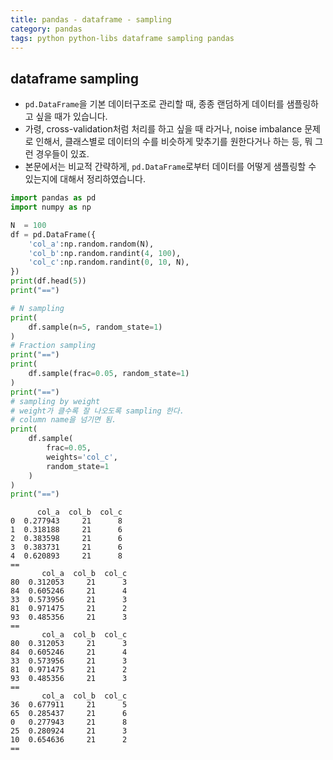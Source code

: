 ```yaml
---
title: pandas - dataframe - sampling
category: pandas
tags: python python-libs dataframe sampling pandas
---
```


## dataframe sampling

- `pd.DataFrame`을 기본 데이터구조로 관리할 때, 종종 랜덤하게 데이터를 샘플링하고 싶을 때가 있습니다. 
- 가령, cross-validation처럼 처리를 하고 싶을 때 라거나, noise imbalance 문제로 인해서, 클래스별로 데이터의 수를 비슷하게 맞추기를 원한다거나 하는 등, 뭐 그런 경우들이 있죠. 
- 본문에서는 비교적 간략하게, `pd.DataFrame`로부터 데이터를 어떻게 샘플링할 수 있는지에 대해서 정리하였습니다. 

```python
import pandas as pd
import numpy as np 

N  = 100
df = pd.DataFrame({
    'col_a':np.random.random(N), 
    'col_b':np.random.randint(4, 100), 
    'col_c':np.random.randint(0, 10, N), 
})
print(df.head(5))
print("==")

# N sampling
print(
    df.sample(n=5, random_state=1)
)
# Fraction sampling
print("==")
print(
    df.sample(frac=0.05, random_state=1)
)
print("==")
# sampling by weight
# weight가 클수록 잘 나오도록 sampling 한다.
# column name을 넘기면 됨.
print(
    df.sample(
        frac=0.05, 
        weights='col_c', 
        random_state=1
    )
)
print("==")
```

```
      col_a  col_b  col_c
0  0.277943     21      8
1  0.318188     21      6
2  0.383598     21      6
3  0.383731     21      6
4  0.620893     21      8
==
       col_a  col_b  col_c
80  0.312053     21      3
84  0.605246     21      4
33  0.573956     21      3
81  0.971475     21      2
93  0.485356     21      3
==
       col_a  col_b  col_c
80  0.312053     21      3
84  0.605246     21      4
33  0.573956     21      3
81  0.971475     21      2
93  0.485356     21      3
==
       col_a  col_b  col_c
36  0.677911     21      5
65  0.285437     21      6
0   0.277943     21      8
25  0.280924     21      3
10  0.654636     21      2
==
```
